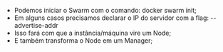 * Podemos iniciar o Swarm com o comando: docker swarm init;
* Em alguns casos precisamos declarar o IP do servidor com a flag: --advertise-addr
* Isso fará com que a instância/máquina vire um Node;
* E também transforma o Node em um Manager;
